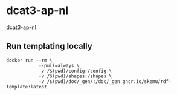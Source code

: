 # dcat3-ap-nl
dcat3-ap-nl

## Run templating locally

```shell
docker run --rm \
            --pull=always \
            -v /$(pwd)/config:/config \
            -v /$(pwd)/shapes:/shapes \
            -v /$(pwd)/doc/_gen/:/doc/_gen ghcr.io/skemu/rdf-template:latest
```
